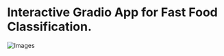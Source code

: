 # Interactive Gradio App for Fast Food Classification.

![Images](<"[./extras/example_SS.png](https://github.com/avizyt/fastFoodGradioApp/blob/main/extras/example_SS.png?raw=True)">)
